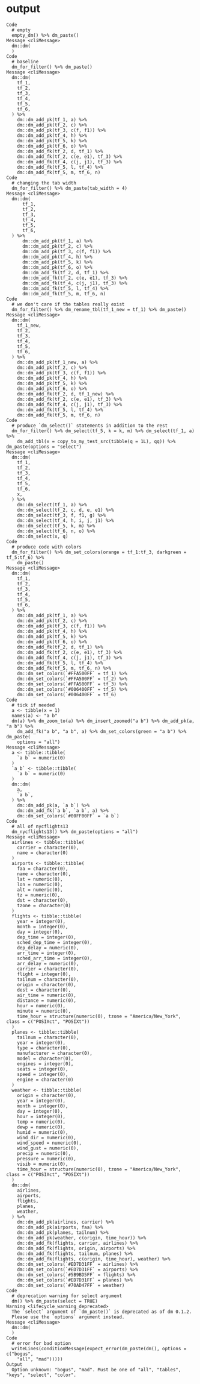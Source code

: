 # output

    Code
      # empty
      empty_dm() %>% dm_paste()
    Message <cliMessage>
      dm::dm(
      )
    Code
      # baseline
      dm_for_filter() %>% dm_paste()
    Message <cliMessage>
      dm::dm(
        tf_1,
        tf_2,
        tf_3,
        tf_4,
        tf_5,
        tf_6,
      ) %>%
        dm::dm_add_pk(tf_1, a) %>%
        dm::dm_add_pk(tf_2, c) %>%
        dm::dm_add_pk(tf_3, c(f, f1)) %>%
        dm::dm_add_pk(tf_4, h) %>%
        dm::dm_add_pk(tf_5, k) %>%
        dm::dm_add_pk(tf_6, o) %>%
        dm::dm_add_fk(tf_2, d, tf_1) %>%
        dm::dm_add_fk(tf_2, c(e, e1), tf_3) %>%
        dm::dm_add_fk(tf_4, c(j, j1), tf_3) %>%
        dm::dm_add_fk(tf_5, l, tf_4) %>%
        dm::dm_add_fk(tf_5, m, tf_6, n)
    Code
      # changing the tab width
      dm_for_filter() %>% dm_paste(tab_width = 4)
    Message <cliMessage>
      dm::dm(
          tf_1,
          tf_2,
          tf_3,
          tf_4,
          tf_5,
          tf_6,
      ) %>%
          dm::dm_add_pk(tf_1, a) %>%
          dm::dm_add_pk(tf_2, c) %>%
          dm::dm_add_pk(tf_3, c(f, f1)) %>%
          dm::dm_add_pk(tf_4, h) %>%
          dm::dm_add_pk(tf_5, k) %>%
          dm::dm_add_pk(tf_6, o) %>%
          dm::dm_add_fk(tf_2, d, tf_1) %>%
          dm::dm_add_fk(tf_2, c(e, e1), tf_3) %>%
          dm::dm_add_fk(tf_4, c(j, j1), tf_3) %>%
          dm::dm_add_fk(tf_5, l, tf_4) %>%
          dm::dm_add_fk(tf_5, m, tf_6, n)
    Code
      # we don't care if the tables really exist
      dm_for_filter() %>% dm_rename_tbl(tf_1_new = tf_1) %>% dm_paste()
    Message <cliMessage>
      dm::dm(
        tf_1_new,
        tf_2,
        tf_3,
        tf_4,
        tf_5,
        tf_6,
      ) %>%
        dm::dm_add_pk(tf_1_new, a) %>%
        dm::dm_add_pk(tf_2, c) %>%
        dm::dm_add_pk(tf_3, c(f, f1)) %>%
        dm::dm_add_pk(tf_4, h) %>%
        dm::dm_add_pk(tf_5, k) %>%
        dm::dm_add_pk(tf_6, o) %>%
        dm::dm_add_fk(tf_2, d, tf_1_new) %>%
        dm::dm_add_fk(tf_2, c(e, e1), tf_3) %>%
        dm::dm_add_fk(tf_4, c(j, j1), tf_3) %>%
        dm::dm_add_fk(tf_5, l, tf_4) %>%
        dm::dm_add_fk(tf_5, m, tf_6, n)
    Code
      # produce `dm_select()` statements in addition to the rest
      dm_for_filter() %>% dm_select(tf_5, k = k, m) %>% dm_select(tf_1, a) %>%
        dm_add_tbl(x = copy_to_my_test_src(tibble(q = 1L), qq)) %>% dm_paste(options = "select")
    Message <cliMessage>
      dm::dm(
        tf_1,
        tf_2,
        tf_3,
        tf_4,
        tf_5,
        tf_6,
        x,
      ) %>%
        dm::dm_select(tf_1, a) %>%
        dm::dm_select(tf_2, c, d, e, e1) %>%
        dm::dm_select(tf_3, f, f1, g) %>%
        dm::dm_select(tf_4, h, i, j, j1) %>%
        dm::dm_select(tf_5, k, m) %>%
        dm::dm_select(tf_6, n, o) %>%
        dm::dm_select(x, q)
    Code
      # produce code with colors
      dm_for_filter() %>% dm_set_colors(orange = tf_1:tf_3, darkgreen = tf_5:tf_6) %>%
        dm_paste()
    Message <cliMessage>
      dm::dm(
        tf_1,
        tf_2,
        tf_3,
        tf_4,
        tf_5,
        tf_6,
      ) %>%
        dm::dm_add_pk(tf_1, a) %>%
        dm::dm_add_pk(tf_2, c) %>%
        dm::dm_add_pk(tf_3, c(f, f1)) %>%
        dm::dm_add_pk(tf_4, h) %>%
        dm::dm_add_pk(tf_5, k) %>%
        dm::dm_add_pk(tf_6, o) %>%
        dm::dm_add_fk(tf_2, d, tf_1) %>%
        dm::dm_add_fk(tf_2, c(e, e1), tf_3) %>%
        dm::dm_add_fk(tf_4, c(j, j1), tf_3) %>%
        dm::dm_add_fk(tf_5, l, tf_4) %>%
        dm::dm_add_fk(tf_5, m, tf_6, n) %>%
        dm::dm_set_colors(`#FFA500FF` = tf_1) %>%
        dm::dm_set_colors(`#FFA500FF` = tf_2) %>%
        dm::dm_set_colors(`#FFA500FF` = tf_3) %>%
        dm::dm_set_colors(`#006400FF` = tf_5) %>%
        dm::dm_set_colors(`#006400FF` = tf_6)
    Code
      # tick if needed
      a <- tibble(x = 1)
      names(a) <- "a b"
      dm(a) %>% dm_zoom_to(a) %>% dm_insert_zoomed("a b") %>% dm_add_pk(a, "a b") %>%
        dm_add_fk("a b", "a b", a) %>% dm_set_colors(green = "a b") %>% dm_paste(
        options = "all")
    Message <cliMessage>
      a <- tibble::tibble(
        `a b` = numeric(0)
      )
      `a b` <- tibble::tibble(
        `a b` = numeric(0)
      )
      dm::dm(
        a,
        `a b`,
      ) %>%
        dm::dm_add_pk(a, `a b`) %>%
        dm::dm_add_fk(`a b`, `a b`, a) %>%
        dm::dm_set_colors(`#00FF00FF` = `a b`)
    Code
      # all of nycflights13
      dm_nycflights13() %>% dm_paste(options = "all")
    Message <cliMessage>
      airlines <- tibble::tibble(
        carrier = character(0),
        name = character(0)
      )
      airports <- tibble::tibble(
        faa = character(0),
        name = character(0),
        lat = numeric(0),
        lon = numeric(0),
        alt = numeric(0),
        tz = numeric(0),
        dst = character(0),
        tzone = character(0)
      )
      flights <- tibble::tibble(
        year = integer(0),
        month = integer(0),
        day = integer(0),
        dep_time = integer(0),
        sched_dep_time = integer(0),
        dep_delay = numeric(0),
        arr_time = integer(0),
        sched_arr_time = integer(0),
        arr_delay = numeric(0),
        carrier = character(0),
        flight = integer(0),
        tailnum = character(0),
        origin = character(0),
        dest = character(0),
        air_time = numeric(0),
        distance = numeric(0),
        hour = numeric(0),
        minute = numeric(0),
        time_hour = structure(numeric(0), tzone = "America/New_York", class = c("POSIXct", "POSIXt"))
      )
      planes <- tibble::tibble(
        tailnum = character(0),
        year = integer(0),
        type = character(0),
        manufacturer = character(0),
        model = character(0),
        engines = integer(0),
        seats = integer(0),
        speed = integer(0),
        engine = character(0)
      )
      weather <- tibble::tibble(
        origin = character(0),
        year = integer(0),
        month = integer(0),
        day = integer(0),
        hour = integer(0),
        temp = numeric(0),
        dewp = numeric(0),
        humid = numeric(0),
        wind_dir = numeric(0),
        wind_speed = numeric(0),
        wind_gust = numeric(0),
        precip = numeric(0),
        pressure = numeric(0),
        visib = numeric(0),
        time_hour = structure(numeric(0), tzone = "America/New_York", class = c("POSIXct", "POSIXt"))
      )
      dm::dm(
        airlines,
        airports,
        flights,
        planes,
        weather,
      ) %>%
        dm::dm_add_pk(airlines, carrier) %>%
        dm::dm_add_pk(airports, faa) %>%
        dm::dm_add_pk(planes, tailnum) %>%
        dm::dm_add_pk(weather, c(origin, time_hour)) %>%
        dm::dm_add_fk(flights, carrier, airlines) %>%
        dm::dm_add_fk(flights, origin, airports) %>%
        dm::dm_add_fk(flights, tailnum, planes) %>%
        dm::dm_add_fk(flights, c(origin, time_hour), weather) %>%
        dm::dm_set_colors(`#ED7D31FF` = airlines) %>%
        dm::dm_set_colors(`#ED7D31FF` = airports) %>%
        dm::dm_set_colors(`#5B9BD5FF` = flights) %>%
        dm::dm_set_colors(`#ED7D31FF` = planes) %>%
        dm::dm_set_colors(`#70AD47FF` = weather)
    Code
      # deprecation warning for select argument
      dm() %>% dm_paste(select = TRUE)
    Warning <lifecycle_warning_deprecated>
      The `select` argument of `dm_paste()` is deprecated as of dm 0.1.2.
      Please use the `options` argument instead.
    Message <cliMessage>
      dm::dm(
      )
    Code
      # error for bad option
      writeLines(conditionMessage(expect_error(dm_paste(dm(), options = c("bogus",
        "all", "mad")))))
    Output
      Option unknown: "bogus", "mad". Must be one of "all", "tables", "keys", "select", "color".

